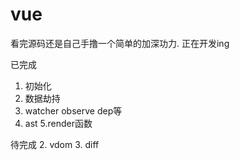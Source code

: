 # vue

看完源码还是自己手撸一个简单的加深功力. 正在开发ing

已完成

1. 初始化
2. 数据劫持
3. watcher observe dep等
4. ast
5.render函数

待完成
2. vdom
3. diff


